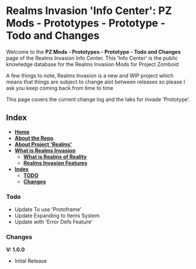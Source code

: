 # Realms Invasion 'Info Center': **PZ Mods - Prototypes - Prototype - Todo and Changes**

Welcome to the **PZ Mods - Prototypes - Prototype - Todo and Changes** page of the Realms Invasion Info Center. 
This 'Info Center' is the public knowledge database for the Realms Invasion Mods for Project Zomboid

A few things to note, 
Realms Invasion is a new and WIP project which means that things are subject to change alot between releases so please I ask you keep coming back from time to time

This page covers the current change log and the taks for Invade 'Prototype'.

## **Index**
- [**Home**](https://github.com/FueledByOCHD/Realms-Invasion-Info-Center/blob/develop/README.md)
- [**About the Repo**](https://github.com/FueledByOCHD/Realms-Invasion-Info-Center/blob/develop/README.md#about-the-repo)
- [**About Project 'Realms'**](https://github.com/FueledByOCHD/Realms-Invasion-Info-Center/blob/develop/AboutProjectRealms.md)
- [**What is Realms Invasion**](https://github.com/FueledByOCHD/Realms-Invasion-Info-Center/blob/develop/README.md#what-is-realms-invasion)
    - [**What is Realms of Reality**](https://github.com/FueledByOCHD/Realms-Invasion-Info-Center/blob/develop/AboutRealmsOfReality.md)
    - [**Realms Invasion Features**](https://github.com/FueledByOCHD/Realms-Invasion-Info-Center/blob/develop/README.md#realms-invasion-features)
- [**Index**](https://github.com/FueledByOCHD/Realms-Invasion-Info-Center/blob/develop/Mods/Prototypes/Prototype/InvadeProto_Todo.md#index)
    - [**TODO**](https://github.com/FueledByOCHD/Realms-Invasion-Info-Center/blob/develop/Mods/Prototypes/Prototype/InvadeProto_Todo.md#todo)
	- [**Changes**](https://github.com/FueledByOCHD/Realms-Invasion-Info-Center/blob/develop/Mods/Prototypes/Prototype/InvadeProto_Todo.md#changes)
	
### **Todo**

- Update To use 'Protoframe'
- Update Expanding to Items System 
- Update with 'Error Defs Feature'

### **Changes**

**V: 1.0.0**
- Inital Release